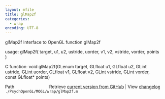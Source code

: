 ```yaml
---
layout: mfile
title: glMap2f
categories:
  - wrap
encoding: UTF-8
---
```


glMap2f  Interface to OpenGL function glMap2f

usage:  glMap2f( target, u1, u2, ustride, uorder, v1, v2, vstride, vorder, points )

C function:  void glMap2f(GLenum target, GLfloat u1, GLfloat u2, GLint ustride, GLint uorder, GLfloat v1, GLfloat v2, GLint vstride, GLint vorder, const GLfloat\* points)


<div class="code_header" style="text-align:right;">
  <span style="float:left;">Path&nbsp;&nbsp;</span> <span class="counter">Retrieve <a href=
  "https://raw.github.com/Psychtoolbox-3/Psychtoolbox-3/beta/./PsychOpenGL/MOGL/wrap/glMap2f.m">current version from GitHub</a> | View <a href=
  "https://github.com/Psychtoolbox-3/Psychtoolbox-3/commits/beta/./PsychOpenGL/MOGL/wrap/glMap2f.m">changelog</a></span>
</div>
<div class="code">
  <code>./PsychOpenGL/MOGL/wrap/glMap2f.m</code>
</div>
